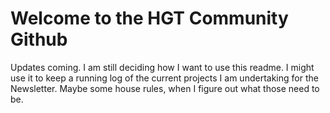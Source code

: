 # Welcome to the HGT Community Github

Updates coming. I am still deciding how I want to use this readme. I might use it to keep a running log of the current projects I am undertaking for the Newsletter. Maybe some house rules, when I figure out what those need to be.

